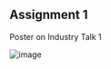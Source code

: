 ## Assignment 1
Poster on Industry Talk 1

![image](https://github.com/user-attachments/assets/06b71c04-fb63-4b79-951a-d82277264017)
